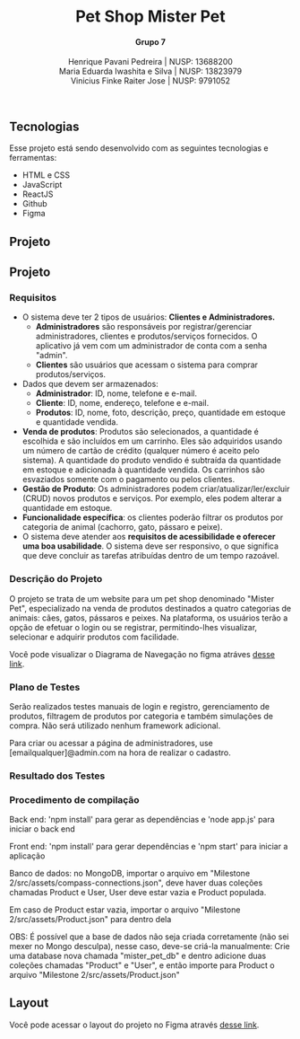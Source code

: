 <h1 align="center"> Pet Shop Mister Pet </h1>

<h4 align="center">Grupo 7</h4>
<p align="center">
Henrique Pavani Pedreira | NUSP: 13688200  <br/>
Maria Eduarda Iwashita e Silva | NUSP: 13823979 <br/>
Vinicius Finke Raiter Jose | NUSP: 9791052  <br/>
</p>

<br>

## Tecnologias

Esse projeto está sendo desenvolvido com as seguintes tecnologias e ferramentas:

- HTML e CSS
- JavaScript
- ReactJS
- Github
- Figma

## Projeto

## Projeto

<h3>Requisitos</h3>

- O sistema deve ter 2 tipos de usuários: <strong>Clientes e Administradores.</strong>
  - <strong>Administradores</strong> são responsáveis por registrar/gerenciar administradores, clientes e produtos/serviços fornecidos. O aplicativo já vem com um administrador de conta com a senha "admin".
  - <strong>Clientes</strong> são usuários que acessam o sistema para comprar produtos/serviços.
- Dados que devem ser armazenados:
  - <strong>Administrador</strong>: ID, nome, telefone e e-mail.
  - <strong>Cliente</strong>: ID, nome, endereço, telefone e e-mail.
  - <strong>Produtos</strong>: ID, nome, foto, descrição, preço, quantidade em estoque e quantidade vendida.
- <strong>Venda de produtos</strong>: Produtos são selecionados, a quantidade é escolhida e são incluídos em um carrinho. Eles são adquiridos usando um número de cartão de crédito (qualquer número é aceito pelo sistema). A quantidade do produto vendido é subtraída da quantidade em estoque e adicionada à quantidade vendida. Os carrinhos são esvaziados somente com o pagamento ou pelos clientes.
- <strong>Gestão de Produto</strong>: Os administradores podem criar/atualizar/ler/excluir (CRUD) novos produtos e serviços. Por exemplo, eles podem alterar a quantidade em estoque.
- <strong>Funcionalidade específica</strong>: os clientes poderão filtrar os produtos por categoria de animal (cachorro, gato, pássaro e peixe).
- O sistema deve atender aos <strong>requisitos de acessibilidade e oferecer uma boa usabilidade</strong>. O sistema deve ser responsivo, o que significa que deve concluir as tarefas atribuídas dentro de um tempo razoável.

<h3>Descrição do Projeto</h3>

O projeto se trata de um website para um pet shop denominado "Mister Pet", especializado na venda de produtos destinados a quatro categorias de animais: cães, gatos, pássaros e peixes. Na plataforma, os usuários terão a opção de efetuar o login ou se registrar, permitindo-lhes visualizar, selecionar e adquirir produtos com facilidade.

Você pode visualizar o Diagrama de Navegação no figma atráves [desse link](https://www.figma.com/file/oi4tmWZFQxyB5jCLXuokZR/Pet-Shop-Mister?type=whiteboard&node-id=0%3A1&t=kYAueNnNheYVBv1S-1).

<h3>Plano de Testes</h3>

<p>Serão realizados testes manuais de login e registro, gerenciamento de produtos, filtragem de produtos por categoria e também simulações de compra. Não será utilizado nenhum framework adicional.</p>
<p>Para criar ou acessar a página de administradores, use [emailqualquer]@admin.com na hora de realizar o cadastro.</p>

<h3>Resultado dos Testes</h3>

<h3>Procedimento de compilação</h3>
<p> Back end: 'npm install' para gerar as dependências e 'node app.js' para iniciar o back end </p>
<p> Front end: 'npm install' para gerar dependências e 'npm start' para iniciar a aplicação </p>
<p> Banco de dados: no MongoDB, importar o arquivo em "Milestone 2/src/assets/compass-connections.json", deve haver duas coleções chamadas Product e User, User deve estar vazia e Product populada. </p>
<p> Em caso de Product estar vazia, importar o arquivo "Milestone 2/src/assets/Product.json" para dentro dela </p>
<p> OBS: É possível que a base de dados não seja criada corretamente (não sei mexer no Mongo desculpa), nesse caso, deve-se criá-la manualmente: Crie uma database nova chamada "mister_pet_db" e dentro adicione duas coleções chamadas "Product" e "User", e então importe para Product o arquivo "Milestone 2/src/assets/Product.json" </p>

## Layout

Você pode acessar o layout do projeto no Figma através [desse link](https://www.figma.com/file/F0mXpmOTapfxoEsVarjIAo/Trabalho-DW?type=design&node-id=0%3A1&mode=design&t=o8G5v310QnMZHMa7-1).
